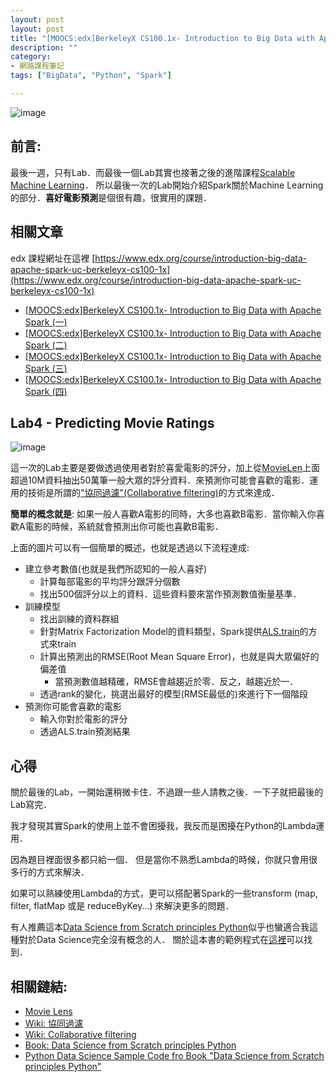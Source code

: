 ```yaml
---
layout: post
layout: post
title: "[MOOCS:edx]BerkeleyX CS100.1x- Introduction to Big Data with Apache Spark (四)"
description: ""
category: 
- 網路課程筆記
tags: ["BigData", "Python", "Spark"]

---
```


![image](https://spark.apache.org/images/spark-logo.png)

## 前言:

最後一週，只有Lab．而最後一個Lab其實也接著之後的進階課程[Scalable Machine Learning](https://courses.edx.org/courses/BerkeleyX/CS190.1x/1T2015/info)． 所以最後一次的Lab開始介紹Spark關於Machine  Learning的部分．**喜好電影預測**是個很有趣，很實用的課題．


## 相關文章

edx 課程網址在這裡 [https://www.edx.org/course/introduction-big-data-apache-spark-uc-berkeleyx-cs100-1x](https://www.edx.org/course/introduction-big-data-apache-spark-uc-berkeleyx-cs100-1x)

- [[MOOCS:edx]BerkeleyX CS100.1x- Introduction to Big Data with Apache Spark (一)](http://www.evanlin.com/mooc-edx-berkeayx-cs1001x-1/)
- [[MOOCS:edx]BerkeleyX CS100.1x- Introduction to Big Data with Apache Spark (二)](http://www.evanlin.com/mooc-edx-berkeayx-cs1001x-2/)
- [[MOOCS:edx]BerkeleyX CS100.1x- Introduction to Big Data with Apache Spark (三)](http://www.evanlin.com/mooc-edx-berkeayx-cs1001x-3/)
- [[MOOCS:edx]BerkeleyX CS100.1x- Introduction to Big Data with Apache Spark (四)](http://www.evanlin.com/mooc-edx-berkeayx-cs1001x-4/)


## Lab4 - Predicting Movie Ratings

![image](https://upload.wikimedia.org/wikipedia/commons/5/52/Collaborative_filtering.gif)

這一次的Lab主要是要做透過使用者對於喜愛電影的評分，加上從[MovieLen](http://grouplens.org/datasets/movielens/)上面超過10M資料抽出50萬筆一般大眾的評分資料．來預測你可能會喜歡的電影．運用的技術是所謂的["協同過濾"(Collaborative filtering)](https://zh.wikipedia.org/wiki/%E5%8D%94%E5%90%8C%E9%81%8E%E6%BF%BE)的方式來達成．  

**簡單的概念就是**: 如果一般人喜歡A電影的同時，大多也喜歡B電影．當你輸入你喜歡A電影的時候，系統就會預測出你可能也喜歡B電影．

上面的圖片可以有一個簡單的概述，也就是透過以下流程達成:

- 建立參考數值(也就是我們所認知的一般人喜好)
    - 計算每部電影的平均評分跟評分個數
    - 找出500個評分以上的資料．這些資料要來當作預測數值衡量基準．
- 訓練模型
    - 找出訓練的資料群組
    - 針對Matrix Factorization Model的資料類型，Spark提供[ALS.train](https://spark.apache.org/docs/latest/api/python/pyspark.mllib.html#pyspark.mllib.recommendation.ALS)的方式來train
    - 計算出預測出的RMSE(Root Mean Square Error)，也就是與大眾偏好的偏差值
        - 當預測數值越精確，RMSE會越趨近於零．反之，越趨近於一．
    - 透過rank的變化，挑選出最好的模型(RMSE最低的)來進行下一個階段
- 預測你可能會喜歡的電影
    - 輸入你對於電影的評分
    - 透過ALS.train預測結果
    

## 心得

關於最後的Lab，一開始還稍微卡住．不過跟一些人請教之後．一下子就把最後的Lab寫完．

我才發現其實Spark的使用上並不會困擾我，我反而是困擾在Python的Lambda運用．

因為題目裡面很多都只給一個<Fill In>． 但是當你不熟悉Lambda的時候，你就只會用很多行的方式來解決．

如果可以熟練使用Lambda的方式，更可以搭配著Spark的一些transform (map, filter, flatMap 或是 reduceByKey...) 來解決更多的問題．

有人推薦這本[Data Science from Scratch principles Python](http://www.amazon.com/Data-Science-Scratch-Principles-Python/dp/149190142X)似乎也蠻適合我這種對於Data Science完全沒有概念的人． 關於這本書的範例程式在[這裡](https://github.com/joelgrus/data-science-from-scratch)可以找到．

## 相關鏈結:

- [Movie Lens](http://grouplens.org/datasets/movielens/)
- [Wiki: 協同過濾](https://zh.wikipedia.org/wiki/%E5%8D%94%E5%90%8C%E9%81%8E%E6%BF%BE)
- [Wiki: Collaborative filtering](https://en.wikipedia.org/?title=Collaborative_filtering)
- [Book: Data Science from Scratch principles Python](http://www.amazon.com/Data-Science-Scratch-Principles-Python/dp/149190142X) 
- [Python Data Science Sample Code fro Book "Data Science from Scratch principles Python"](https://github.com/joelgrus/data-science-from-scratch)
